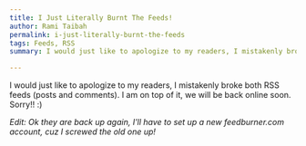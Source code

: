 ```yaml
---
title: I Just Literally Burnt The Feeds!
author: Rami Taibah
permalink: i-just-literally-burnt-the-feeds
tags: Feeds, RSS 
summary: I would just like to apologize to my readers, I mistakenly broke both RSS feeds (posts and comments). I am on top of it, we will be back online soon. Sorry!! :)

---
```


I would just like to apologize to my readers, I mistakenly broke both RSS feeds (posts and comments). I am on top of it, we will be back online soon. Sorry!! :)

*Edit: Ok they are back up again, I'll have to set up a new feedburner.com account, cuz I screwed the old one up!*
